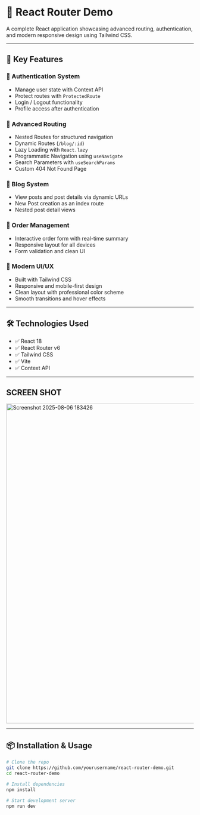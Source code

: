 # 🚀 React Router Demo

A complete React application showcasing advanced routing, authentication, and modern responsive design using Tailwind CSS.

---

## 🌟 Key Features

### 🔐 Authentication System
- Manage user state with Context API
- Protect routes with `ProtectedRoute`
- Login / Logout functionality
- Profile access after authentication

### 🧭 Advanced Routing
- Nested Routes for structured navigation
- Dynamic Routes (`/blog/:id`)
- Lazy Loading with `React.lazy`
- Programmatic Navigation using `useNavigate`
- Search Parameters with `useSearchParams`
- Custom 404 Not Found Page

### 📝 Blog System
- View posts and post details via dynamic URLs
- New Post creation as an index route
- Nested post detail views

### 🛒 Order Management
- Interactive order form with real-time summary
- Responsive layout for all devices
- Form validation and clean UI

### 🎨 Modern UI/UX
- Built with Tailwind CSS
- Responsive and mobile-first design
- Clean layout with professional color scheme
- Smooth transitions and hover effects

---

## 🛠️ Technologies Used

- ✅ React 18
- ✅ React Router v6
- ✅ Tailwind CSS
- ✅ Vite
- ✅ Context API

---

## SCREEN SHOT

<img width="1870" height="857" alt="Screenshot 2025-08-06 183426" src="https://github.com/user-attachments/assets/8291beaa-fb3d-4eb7-8c9d-c1d8ec488fcb" />


---

## 📦 Installation & Usage

```bash
# Clone the repo
git clone https://github.com/yourusername/react-router-demo.git
cd react-router-demo

# Install dependencies
npm install

# Start development server
npm run dev
